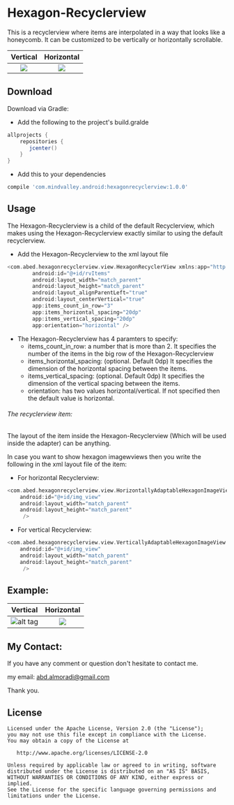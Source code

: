 # Hexagon-Recyclerview

This is a recyclerview where items are interpolated in a way that looks like a honeycomb. It can be customized to be vertically  or horizontally scrollable. 



Vertical                   |  Horizontal 
:-------------------------:|:-------------------------:
![](http://s33.postimg.org/hfvuws0a7/device_2016_06_07_154927.png)  |  ![](http://s33.postimg.org/vnfklk8rz/device_2016_06_07_153715.png)



Download
--------

Download via Gradle:
- Add the following to the project's build.gralde
```groovy
allprojects {
    repositories {
       jcenter()
    }
}
```
- Add this to your dependencies
```groovy
compile 'com.mindvalley.android:hexagonrecyclerview:1.0.0'
```





Usage
--------

The Hexagon-Recyclerview is a child of the default Recyclerview, which makes using the Hexagon-Recyclerview exactly similar to using the default recyclerview.

- Add the Hexagon-Recyclerview to the xml layout file

```groovy
<com.abed.hexagonrecyclerview.view.HexagonRecyclerView xmlns:app="http://schemas.android.com/apk/res-auto"
        android:id="@+id/rvItems"
        android:layout_width="match_parent"
        android:layout_height="match_parent"
        android:layout_alignParentLeft="true"
        android:layout_centerVertical="true"
        app:items_count_in_row="3"
        app:items_horizontal_spacing="20dp"
        app:items_vertical_spacing="20dp"
        app:orientation="horizontal" />
```
- The Hexagon-Recyclerview has 4 paramters to specify: 
  - items_count_in_row: a number that is more than 2. It specifies the number of the items in the big row of the Hexagon-Recyclerview
  - items_horizontal_spacing: (optional. Default 0dp) It specifies the dimension of the horizontal spacing between the items.
  - items_vertical_spacing: (optional. Default 0dp) It specifies the dimension of the vertical spacing between the items.
  - orientation: has two values horizontal/vertical. If not specified then the default value is horizontal.
  

###### The recyclerview item: 
The layout of the item inside the Hexagon-Recyclerview (Which will be used inside the adapter) can be anything.

In case you want to show hexagon imagewviews then you write the following in the xml layout file of the item:

- For horizontal Recyclerview:
```groovy
<com.abed.hexagonrecyclerview.view.HorizontallyAdaptableHexagonImageView xmlns:android="http://schemas.android.com/apk/res/android"
    android:id="@+id/img_view"
    android:layout_width="match_parent"
    android:layout_height="match_parent"
     />
```
- For vertical Recyclerview:
```groovy
<com.abed.hexagonrecyclerview.view.VerticallyAdaptableHexagonImageView xmlns:android="http://schemas.android.com/apk/res/android"
    android:id="@+id/img_view"
    android:layout_width="match_parent"
    android:layout_height="match_parent"
     />
```





Example:
--------


Vertical                   |  Horizontal 
:-------------------------:|:-------------------------:
 ![alt tag](http://s33.postimg.org/afp9wo9y7/ezgif_com_resize_1.gif) | ![](http://s33.postimg.org/n7fsyqwkf/ezgif_com_resize.gif) 




My Contact:
--------
If you have any comment or question don't hesitate to contact me.

my email: abd.almoradi@gmail.com

Thank you.




License
--------

    Licensed under the Apache License, Version 2.0 (the "License");
    you may not use this file except in compliance with the License.
    You may obtain a copy of the License at

       http://www.apache.org/licenses/LICENSE-2.0

    Unless required by applicable law or agreed to in writing, software
    distributed under the License is distributed on an "AS IS" BASIS,
    WITHOUT WARRANTIES OR CONDITIONS OF ANY KIND, either express or implied.
    See the License for the specific language governing permissions and
    limitations under the License.

